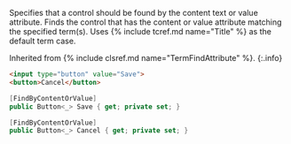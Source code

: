 Specifies that a control should be found by the content text or value attribute. Finds the control that has the content or value attribute matching the specified term(s). Uses {% include tcref.md name="Title" %} as the default term case.

Inherited from {% include clsref.md name="TermFindAttribute" %}.
{:.info}

```html
<input type="button" value="Save">
<button>Cancel</button>
```
```cs
[FindByContentOrValue]
public Button<_> Save { get; private set; }

[FindByContentOrValue]
public Button<_> Cancel { get; private set; }
```